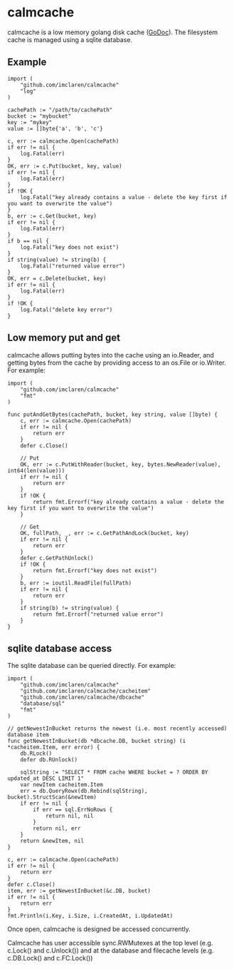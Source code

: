 # calmcache
calmcache is a low memory golang disk cache ([GoDoc](https://godoc.org/github.com/imclaren/calmcache)).  The filesystem cache is managed using a sqlite database.

## Example

```
import (
	"github.com/imclaren/calmcache"
	"log"
)

cachePath := "/path/to/cachePath"
bucket := "mybucket"
key := "mykey"
value := []byte{'a', 'b', 'c'}

c, err := calmcache.Open(cachePath)
if err != nil {
	log.Fatal(err)
}
OK, err := c.Put(bucket, key, value)
if err != nil {
	log.Fatal(err)
}
if !OK {
	log.Fatal("key already contains a value - delete the key first if you want to overwrite the value")
}
b, err := c.Get(bucket, key)
if err != nil {
	log.Fatal(err)
}
if b == nil {
	log.Fatal("key does not exist")
}
if string(value) != string(b) {
	log.Fatal("returned value error")
}
OK, err = c.Delete(bucket, key)
if err != nil {
	log.Fatal(err)
}
if !OK {
	log.Fatal("delete key error")
}
```

## Low memory put and get

calmcache allows putting bytes into the cache using an io.Reader, and getting bytes from the cache by providing access to an os.File or io.Writer.  For example:
```
import (
	"github.com/imclaren/calmcache"
	"fmt"
)

func putAndGetBytes(cachePath, bucket, key string, value []byte) {
	c, err := calmcache.Open(cachePath)
	if err != nil {
		return err
	}
	defer c.Close()

	// Put
	OK, err := c.PutWithReader(bucket, key, bytes.NewReader(value), int64(len(value)))
	if err != nil {
		return err
	}
	if !OK {
		return fmt.Errorf("key already contains a value - delete the key first if you want to overwrite the value")
	}

	// Get
	OK, fullPath, _, err := c.GetPathAndLock(bucket, key) 
	if err != nil {
		return err
	}
	defer c.GetPathUnlock()
	if !OK {
		return fmt.Errorf("key does not exist")
	}
	b, err := ioutil.ReadFile(fullPath)
	if err != nil {
		return err
	}
	if string(b) != string(value) {
		return fmt.Errorf("returned value error")
	}
}
```
## sqlite database access

The sqlite database can be queried directly.  For example:
```
import (
	"github.com/imclaren/calmcache"
	"github.com/imclaren/calmcache/cacheitem"
	"github.com/imclaren/calmcache/dbcache"
	"database/sql"
	"fmt"
)

// getNewestInBucket returns the newest (i.e. most recently accessed) database item
func getNewestInBucket(db *dbcache.DB, bucket string) (i *cacheitem.Item, err error) {
	db.RLock()
	defer db.RUnlock()

	sqlString := "SELECT * FROM cache WHERE bucket = ? ORDER BY updated_at DESC LIMIT 1"
	var newItem cacheitem.Item 
	err = db.QueryRowx(db.Rebind(sqlString), bucket).StructScan(&newItem)
	if err != nil {
		if err == sql.ErrNoRows {
			return nil, nil
		}
		return nil, err
	}
	return &newItem, nil
}

c, err := calmcache.Open(cachePath)
if err != nil {
	return err
}
defer c.Close()
item, err := getNewestInBucket(&c.DB, bucket)
if err != nil {
	return err
}
fmt.Println(i.Key, i.Size, i.CreatedAt, i.UpdatedAt)

```
Once open, calmcache is designed be accessed concurrently.

Calmcache has user accessible sync.RWMutexes at the top level (e.g. c.Lock() and c.Unlock()) and at the database and filecache levels (e.g. c.DB.Lock() and c.FC.Lock())
